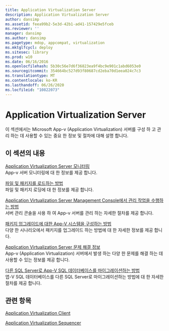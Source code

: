 ```yaml
---
title: Application Virtualization Server
description: Application Virtualization Server
author: dansimp
ms.assetid: feea99b2-5e3d-42b1-ad41-157429e5fceb
ms.reviewer: ''
manager: dansimp
ms.author: dansimp
ms.pagetype: mdop, appcompat, virtualization
ms.mktglfcycl: deploy
ms.sitesec: library
ms.prod: w10
ms.date: 06/16/2016
ms.openlocfilehash: 5b30c56e7d6f36823ea9f4bc9e901c1abd6053e0
ms.sourcegitcommit: 354664bc527d93f80687cd2eba70d1eea024c7c3
ms.translationtype: MT
ms.contentlocale: ko-KR
ms.lasthandoff: 06/26/2020
ms.locfileid: "10822073"
---
```

# Application Virtualization Server


이 섹션에서는 Microsoft App-v (Application Virtualization) 서버를 구성 하 고 관리 하는 데 사용할 수 있는 중요 한 정보 및 절차에 대해 설명 합니다.

## 이 섹션의 내용


<a href="" id="monitoring-application-virtualization-servers"></a>[Application Virtualization Server 모니터링](monitoring-application-virtualization-servers.md)  
App-v 서버 모니터링에 대 한 정보를 제공 합니다.

<a href="" id="how-to-load-files-and-packages"></a>[파일 및 패키지를 로드하는 방법](how-to-load-files-and-packages.md)  
파일 및 패키지 로딩에 대 한 정보를 제공 합니다.

<a href="" id="how-to-perform-administrative-tasks-in-the-application-virtualization-server-management-console"></a>[Application Virtualization Server Management Console에서 관리 작업을 수행하는 방법](how-to-perform-administrative-tasks-in-the-application-virtualization-server-management-console.md)  
서버 관리 콘솔을 사용 하 여 App-v 서버를 관리 하는 자세한 절차를 제공 합니다.

<a href="" id="how-to-configure-the-app-v-system-for-package-upgrade"></a>[패키지 업그레이드에 대한 App-V 시스템을 구성하는 방법](how-to-configure-the-app-v-system-for-package-upgrade.md)  
다양 한 시나리오에서 패키지를 업그레이드 하는 방법에 대 한 자세한 정보를 제공 합니다.

<a href="" id="troubleshooting-information-for-the-application-virtualization-server"></a>[Application Virtualization Server 문제 해결 정보](troubleshooting-information-for-the-application-virtualization-server.md)  
App-v (Application Virtualization) 서버에서 발생 하는 다양 한 문제를 해결 하는 데 사용할 수 있는 정보를 제공 합니다.

<a href="" id="how-to-migrate-the-app-v-sql-database-to-a-different-sql-server"></a>[다른 SQL Server로 App-V SQL 데이터베이스를 마이그레이션하는 방법](how-to-migrate-the-app-v-sql-database-to-a-different-sql-server.md)  
앱-V SQL 데이터베이스를 다른 SQL Server로 마이그레이션하는 방법에 대 한 자세한 절차를 제공 합니다.

## 관련 항목


[Application Virtualization Client](application-virtualization-client.md)

[Application Virtualization Sequencer](application-virtualization-sequencer.md)

 

 





